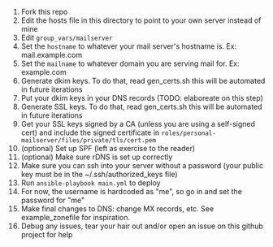 1. Fork this repo
2. Edit the hosts file in this directory to point to your own server instead of mine
3. Edit `group_vars/mailserver`
  1. Set the `hostname` to whatever your mail server's hostname is. Ex: mail.example.com
  2. Set the `mailname` to whatever domain you are serving mail for. Ex: example.com
4. Generate dkim keys. To do that, read gen_certs.sh this will be automated in future iterations
5. Put your dkim keys in your DNS records (TODO: elaboreate on this step)
6. Generate SSL keys. To do that, read gen_certs.sh this will be automated in future iterations
7. Get your SSL keys signed by a CA (unless you are using a self-signed cert) and include the signed certificate in `roles/personal-mailserver/files/private/tls/cert.pem`
8. (optional) Set up SPF (left as exercise to the reader)
9. (optional) Make sure rDNS is set up correctly
10. Make sure you can ssh into your server without a password (your public key must be in the ~/.ssh/authorized_keys file)
10. Run `ansible-playbook main.yml` to deploy
11. For now, the username is hardcoded as "me", so go in and set the password for "me"
12. Make final changes to DNS: change MX records, etc. See example_zonefile for inspiration.
13. Debug any issues, tear your hair out and/or open an issue on this github project for help
